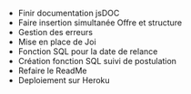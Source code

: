 - Finir documentation jsDOC
- Faire insertion simultanée Offre et structure
- Gestion des erreurs
- Mise en place de Joi
- Fonction SQL pour la date de relance
- Création fonction SQL suivi de postulation
- Refaire le ReadMe
- Deploiement sur Heroku